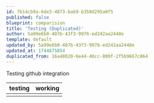 ```yaml
---
id: 7b14cb9a-6de3-4873-bab9-b350d295a0f5
published: false
blueprint: comparision
title: 'Testing (Duplicated)'
author: 5a99e6b0-407b-43f3-9976-ed242aa2448e
template: default
updated_by: 5a99e6b0-407b-43f3-9976-ed242aa2448e
updated_at: 1744875854
duplicated_from: 16a48020-6e44-40cc-809f-2f5b9667c864
---
```

Testing github integration

| testing    | working     |
| --- | --- |
|     |     |